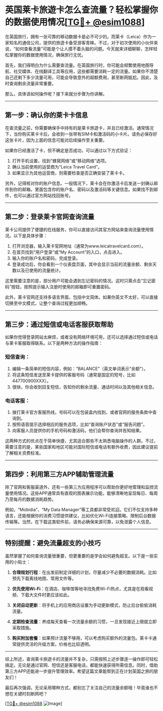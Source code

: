 # 英国莱卡旅遊卡怎么查流量？轻松掌握你的数据使用情况[[TG💪+ @esim1088](https://t.me/s/esim1088)]

在英国旅行，拥有一张可靠的移动数据卡是必不可少的。而莱卡（Leica）作为一家知名的通信公司，提供的旅遊卡备受游客青睐。不过，对于初次使用的小伙伴来说，“如何查看流量”可能是个让人摸不着头脑的问题。今天就来详细聊聊，怎样轻松掌握你的数据使用情况，确保旅行无忧。

首先，我们得明白为什么需要查流量。在英国旅行时，你可能会频繁使用地图导航、社交媒体、在线翻译工具等应用，这些都需要消耗一定的流量。如果你不清楚自己还剩下多少流量可用，可能会导致意外的超额费用，甚至断网尴尬。因此，及时查询剩余流量非常重要。

那么，具体该如何操作呢？接下来就分步骤为你讲解。

---

## **第一步：确认你的萊卡卡信息**

在查流量之前，你需要确保手中持有的是莱卡旅遊卡，并且已经激活。通常情况下，当你购买莱卡卡后，会收到一张带有SIM卡和激活码的小卡片。请务必保存好这张卡片，因为上面的信息可能对后续操作至关重要。

如果你已经激活了卡，但不确定是否成功，可以通过以下方式验证：

1. 打开手机设置，找到“蜂窝网络”或“移动网络”选项。
2. 确认当前使用的运营商为“Leica Travel Card”。
3. 如果显示为其他运营商，则需要检查是否正确安装了莱卡卡。

另外，记得核对你的账户信息。一般情况下，莱卡会在你激活卡后发送一封确认邮件到你的邮箱，里面包含你的账户名、密码以及激活码等关键信息。如果找不到邮件，也可以通过官方网站找回账号。

---

## **第二步：登录莱卡官网查询流量**

莱卡公司提供了便捷的在线服务，你可以直接访问其官方网站来查询流量使用情况。以下是具体步骤：

1. 打开浏览器，输入莱卡官网地址（通常为www.leicatravelcard.com）。
2. 在首页找到“用户登录”或“My Account”的入口，点击进入。
3. 输入你的账户名和密码，完成登录。
4. 登录成功后，你会看到一个仪表盘页面，其中会显示当前的流量余额、剩余天数以及已使用的流量统计。

这里需要注意的是，部分用户可能会遇到忘记密码的情况。这时只需点击“忘记密码”按钮，按照提示输入注册时使用的邮箱即可重置密码。

此外，莱卡官网还支持多语言界面，包括中文简体。如果你英文不太好，可以直接切换至中文模式，让整个查询过程更加顺畅。

---

## **第三步：通过短信或电话客服获取帮助**

如果你觉得登录网站太麻烦，或者没有网络环境可用，还可以选择通过短信或电话与莱卡客服取得联系。以下是两种方法的操作指南：

### 短信查询：
1. 编辑一条简单的短信内容，例如：“BALANCE”（英文单词表示“余额”）。
2. 将这条短信发送至莱卡提供的客服号码（通常是固定的短号，比如447700900XXX）。
3. 很快，你会收到回复短信，告知你的剩余流量、通话时间以及其他相关信息。

### 电话客服：
1. 拨打莱卡官方客服热线，号码可以在包装盒内找到，或者官网的服务条款中查询到。
2. 按照语音提示选择相应的服务选项，比如“查询账户状态”或“报告问题”。
3. 向客服人员提供你的手机号码和激活码，他们会帮你查询并告知结果。

这两种方式的优点在于简单快捷，尤其适合那些不太熟悉电脑操作的人群。不过，需要注意的是，某些国家和地区可能对国际短信或电话有额外收费，因此建议提前了解相关资费标准。

---

## **第四步：利用第三方APP辅助管理流量**

除了官网和客服渠道外，还有一些第三方应用程序可以帮助你更好地管理和监控流量使用情况。这些APP通常具有直观的图表展示功能，能够清晰地呈现每日、每周乃至每月的数据消耗趋势。

例如，“Mobidia”、“My Data Manager”等工具都非常受欢迎。它们不仅支持多种语言，还能根据你的消费习惯提供建议，比如优化Wi-Fi连接策略、限制后台数据传输等。当然，在下载这类软件前，请务必确保来源可靠，以免泄露个人信息。

---

## **特别提醒：避免流量超支的小技巧**

虽然掌握了如何查询流量很重要，但更重要的是学会如何避免超支。以下是一些实用的小贴士：

1. **合理规划行程**：在出发前制定详细的计划，尽量减少不必要的数据消耗。比如预先下载离线地图、常用文件等。
   
2. **优先使用Wi-Fi**：在酒店、咖啡馆等地寻找免费Wi-Fi热点，尤其是在观看视频、下载大文件时更应该如此。

3. **关闭自动更新**：将手机上的应用商店设置为手动更新模式，防止后台偷偷消耗流量。

4. **定期检查流量**：养成每天查看一次流量余额的习惯，一旦发现接近上限就立即采取措施。

5. **购买附加套餐**：如果预计流量不够用，可以考虑购买额外的流量包。莱卡卡通常提供灵活的升级方案，价格也比较透明。

---

综上所述，查询莱卡旅遊卡的流量并不复杂，只需按照上述步骤逐一操作即可轻松搞定。无论是通过官网、短信还是客服电话，都能快速获得所需信息。同时，借助第三方APP还能进一步提升管理效率。希望这篇文章能帮到正在计划英国之旅的朋友们！

最后再次强调，无论采用哪种方式，都别忘了关注自己的流量余额哦！毕竟谁也不想在关键时刻断网吧？

[[TG💪+ @esim1088](https://t.me/s/esim1088) ![Image](https://i.postimg.cc/4NQfJmqS/Snipaste-2025-05-13-00-14-12.png)]